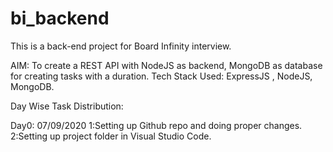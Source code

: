# bi_backend
This is a back-end project for Board Infinity interview. 

AIM: To create a REST API with NodeJS as backend, MongoDB as database for creating tasks with a duration.
Tech Stack Used: ExpressJS , NodeJS, MongoDB.

Day Wise Task Distribution:

Day0: 07/09/2020
1:Setting up Github repo and doing proper changes.
2:Setting up project folder in Visual Studio Code.
